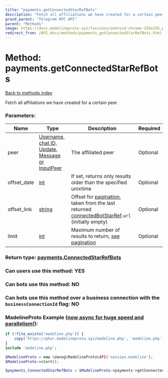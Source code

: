 ```yaml
---
title: "payments.getConnectedStarRefBots"
description: "Fetch all affiliations we have created for a certain peer"
grand_parent: "Telegram RPC API"
parent: "Methods"
image: https://docs.madelineproto.xyz/favicons/android-chrome-256x256.png
redirect_from: /API_docs/methods/payments_getConnectedStarRefBots.html
---
```

# Method: payments.getConnectedStarRefBots
[Back to methods index](index.html)



Fetch all affiliations we have created for a certain peer

### Parameters:

| Name     |    Type       | Description | Required |
|----------|---------------|-------------|----------|
|peer|[Username, chat ID, Update, Message or InputPeer](/API_docs/types/InputPeer.html) | The affiliated peer | Optional|
|offset\_date|[int](/API_docs/types/int.html) | If set, returns only results older than the specified unixtime | Optional|
|offset\_link|[string](/API_docs/types/string.html) | Offset for [pagination](https://core.telegram.org/api/offsets), taken from the last returned [connectedBotStarRef](../constructors/connectedBotStarRef.html).`url` (initially empty) | Optional|
|limit|[int](/API_docs/types/int.html) | Maximum number of results to return, [see pagination](https://core.telegram.org/api/offsets) | Optional|


### Return type: [payments.ConnectedStarRefBots](/API_docs/types/payments.ConnectedStarRefBots.html)

### Can users use this method: **YES**


### Can bots use this method: **NO**


### Can bots use this method over a business connection with the `businessConnectionId` flag: **NO**


### MadelineProto Example ([now async for huge speed and parallelism!](https://docs.madelineproto.xyz/docs/ASYNC.html)):


```php
if (!file_exists('madeline.php')) {
    copy('https://phar.madelineproto.xyz/madeline.php', 'madeline.php');
}
include 'madeline.php';

$MadelineProto = new \danog\MadelineProto\API('session.madeline');
$MadelineProto->start();

$payments_ConnectedStarRefBots = $MadelineProto->payments->getConnectedStarRefBots(peer: $InputPeer, offset_date: $int, offset_link: 'string', limit: $int, );
```

